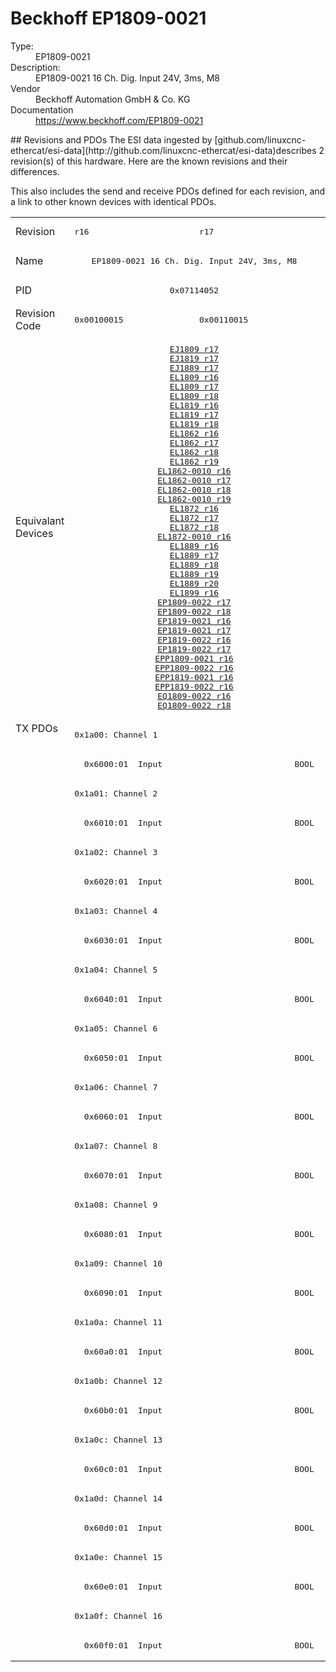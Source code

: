 #  Beckhoff EP1809-0021

<dl>
  <dt>Type:</dt><dd>EP1809-0021</dd>
  <dt>Description:</dt><dd>EP1809-0021 16 Ch. Dig. Input 24V, 3ms, M8</dd>
  <dt>Vendor</dt><dd>Beckhoff Automation GmbH & Co. KG</dd>
  <dt>Documentation</dt><dd><a href="https://www.beckhoff.com/EP1809-0021">https://www.beckhoff.com/EP1809-0021</a></dd>
</dl>
## Revisions and PDOs
The ESI data ingested by [github.com/linuxcnc-ethercat/esi-data](http://github.com/linuxcnc-ethercat/esi-data)describes 2 revision(s) of this hardware.  Here are the known revisions and their differences.

This also includes the send and receive PDOs defined for each revision, and a link to other known devices with identical PDOs.

<table>
<tr >
<td class="first">Revision</td>
<td ><pre>r16</pre></td>
<td ><pre>r17</pre></td>
</tr>
<tr >
<td class="first">Name</td>
<td  colspan=2 align="center"><pre>EP1809-0021 16 Ch. Dig. Input 24V, 3ms, M8</pre></td>
</tr>
<tr >
<td class="first">PID</td>
<td  colspan=2 align="center"><pre>0x07114052</pre></td>
</tr>
<tr >
<td class="first">Revision Code</td>
<td ><pre>0x00100015</pre></td>
<td ><pre>0x00110015</pre></td>
</tr>
<tr >
<td class="first">Equivalant Devices</td>
<td  colspan=2 align="center"><pre><a href="EJ1809">EJ1809 r17</a><br/><a href="EJ1819">EJ1819 r17</a><br/><a href="EJ1889">EJ1889 r17</a><br/><a href="EL1809">EL1809 r16</a><br/><a href="EL1809">EL1809 r17</a><br/><a href="EL1809">EL1809 r18</a><br/><a href="EL1819">EL1819 r16</a><br/><a href="EL1819">EL1819 r17</a><br/><a href="EL1819">EL1819 r18</a><br/><a href="EL1862">EL1862 r16</a><br/><a href="EL1862">EL1862 r17</a><br/><a href="EL1862">EL1862 r18</a><br/><a href="EL1862">EL1862 r19</a><br/><a href="EL1862-0010">EL1862-0010 r16</a><br/><a href="EL1862-0010">EL1862-0010 r17</a><br/><a href="EL1862-0010">EL1862-0010 r18</a><br/><a href="EL1862-0010">EL1862-0010 r19</a><br/><a href="EL1872">EL1872 r16</a><br/><a href="EL1872">EL1872 r17</a><br/><a href="EL1872">EL1872 r18</a><br/><a href="EL1872-0010">EL1872-0010 r16</a><br/><a href="EL1889">EL1889 r16</a><br/><a href="EL1889">EL1889 r17</a><br/><a href="EL1889">EL1889 r18</a><br/><a href="EL1889">EL1889 r19</a><br/><a href="EL1889">EL1889 r20</a><br/><a href="EL1899">EL1899 r16</a><br/><a href="EP1809-0022">EP1809-0022 r17</a><br/><a href="EP1809-0022">EP1809-0022 r18</a><br/><a href="EP1819-0021">EP1819-0021 r16</a><br/><a href="EP1819-0021">EP1819-0021 r17</a><br/><a href="EP1819-0022">EP1819-0022 r16</a><br/><a href="EP1819-0022">EP1819-0022 r17</a><br/><a href="EPP1809-0021">EPP1809-0021 r16</a><br/><a href="EPP1809-0022">EPP1809-0022 r16</a><br/><a href="EPP1819-0021">EPP1819-0021 r16</a><br/><a href="EPP1819-0022">EPP1819-0022 r16</a><br/><a href="EQ1809-0022">EQ1809-0022 r16</a><br/><a href="EQ1809-0022">EQ1809-0022 r18</a></pre></td>
</tr>
<tr class="txpdo pdosection">
<td class="first" rowspan=32 valign=top>TX PDOs</td>
<td colspan=2 align="left"><pre>0x1a00: Channel 1</pre></td>
<td></td>
</tr>
<tr class="txpdo">
<td  colspan=2 align="left"><pre>  0x6000:01  Input                           BOOL</pre></td>
</tr>
<tr class="txpdo pdosection">
<td  colspan=2 align="left"><pre>0x1a01: Channel 2</pre></td>
</tr>
<tr class="txpdo">
<td  colspan=2 align="left"><pre>  0x6010:01  Input                           BOOL</pre></td>
</tr>
<tr class="txpdo pdosection">
<td  colspan=2 align="left"><pre>0x1a02: Channel 3</pre></td>
</tr>
<tr class="txpdo">
<td  colspan=2 align="left"><pre>  0x6020:01  Input                           BOOL</pre></td>
</tr>
<tr class="txpdo pdosection">
<td  colspan=2 align="left"><pre>0x1a03: Channel 4</pre></td>
</tr>
<tr class="txpdo">
<td  colspan=2 align="left"><pre>  0x6030:01  Input                           BOOL</pre></td>
</tr>
<tr class="txpdo pdosection">
<td  colspan=2 align="left"><pre>0x1a04: Channel 5</pre></td>
</tr>
<tr class="txpdo">
<td  colspan=2 align="left"><pre>  0x6040:01  Input                           BOOL</pre></td>
</tr>
<tr class="txpdo pdosection">
<td  colspan=2 align="left"><pre>0x1a05: Channel 6</pre></td>
</tr>
<tr class="txpdo">
<td  colspan=2 align="left"><pre>  0x6050:01  Input                           BOOL</pre></td>
</tr>
<tr class="txpdo pdosection">
<td  colspan=2 align="left"><pre>0x1a06: Channel 7</pre></td>
</tr>
<tr class="txpdo">
<td  colspan=2 align="left"><pre>  0x6060:01  Input                           BOOL</pre></td>
</tr>
<tr class="txpdo pdosection">
<td  colspan=2 align="left"><pre>0x1a07: Channel 8</pre></td>
</tr>
<tr class="txpdo">
<td  colspan=2 align="left"><pre>  0x6070:01  Input                           BOOL</pre></td>
</tr>
<tr class="txpdo pdosection">
<td  colspan=2 align="left"><pre>0x1a08: Channel 9</pre></td>
</tr>
<tr class="txpdo">
<td  colspan=2 align="left"><pre>  0x6080:01  Input                           BOOL</pre></td>
</tr>
<tr class="txpdo pdosection">
<td  colspan=2 align="left"><pre>0x1a09: Channel 10</pre></td>
</tr>
<tr class="txpdo">
<td  colspan=2 align="left"><pre>  0x6090:01  Input                           BOOL</pre></td>
</tr>
<tr class="txpdo pdosection">
<td  colspan=2 align="left"><pre>0x1a0a: Channel 11</pre></td>
</tr>
<tr class="txpdo">
<td  colspan=2 align="left"><pre>  0x60a0:01  Input                           BOOL</pre></td>
</tr>
<tr class="txpdo pdosection">
<td  colspan=2 align="left"><pre>0x1a0b: Channel 12</pre></td>
</tr>
<tr class="txpdo">
<td  colspan=2 align="left"><pre>  0x60b0:01  Input                           BOOL</pre></td>
</tr>
<tr class="txpdo pdosection">
<td  colspan=2 align="left"><pre>0x1a0c: Channel 13</pre></td>
</tr>
<tr class="txpdo">
<td  colspan=2 align="left"><pre>  0x60c0:01  Input                           BOOL</pre></td>
</tr>
<tr class="txpdo pdosection">
<td  colspan=2 align="left"><pre>0x1a0d: Channel 14</pre></td>
</tr>
<tr class="txpdo">
<td  colspan=2 align="left"><pre>  0x60d0:01  Input                           BOOL</pre></td>
</tr>
<tr class="txpdo pdosection">
<td  colspan=2 align="left"><pre>0x1a0e: Channel 15</pre></td>
</tr>
<tr class="txpdo">
<td  colspan=2 align="left"><pre>  0x60e0:01  Input                           BOOL</pre></td>
</tr>
<tr class="txpdo pdosection">
<td  colspan=2 align="left"><pre>0x1a0f: Channel 16</pre></td>
</tr>
<tr class="txpdo">
<td  colspan=2 align="left"><pre>  0x60f0:01  Input                           BOOL</pre></td>
</tr>
</table>
